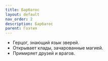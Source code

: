 ```yaml
---
title: Барбатос
layout: default
nav_order: 2
description: Барбатос
parent: Гоэтия
---
```


- Герцог, знающий язык зверей.
- Открывает клады, зачарованные магией.
- Примиряет друзей и врагов.
